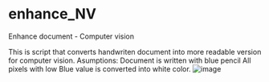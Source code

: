 # enhance_NV
Enhance document - Computer vision

This is script that converts handwriten document into more readable version for computer vision. 
Asumptions: Document is written with blue pencil
All pixels with low Blue value is converted into white color.
![image](https://user-images.githubusercontent.com/72379531/204753803-9228ab56-9f2d-4444-8411-1527ec7e25fe.png)

